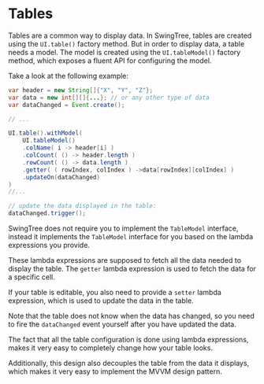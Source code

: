 
# Tables #

Tables are a common way to display data.
In SwingTree, tables are created using the `UI.table()` factory method.
But in order to display data, a table needs a model.
The model is created using the `UI.tableModel()` factory method,
which exposes a fluent API for configuring the model.

Take a look at the following example:

```java
var header = new String[]{"X", "Y", "Z"};
var data = new int[][]{...}; // or any other type of data
var dataChanged = Event.create();

// ...

UI.table().withModel(
    UI.tableModel()
    .colName( i -> header[i] )
    .colCount( () -> header.length )
    .rowCount( () -> data.length )
    .getter( ( rowIndex, colIndex ) ->data[rowIndex][colIndex] )
    .updateOn(dataChanged)
)
//...

// update the data displayed in the table:
dataChanged.trigger();
```

SwingTree does not require you to implement
the `TableModel` interface, instead it implements
the `TableModel` interface for you based on the
lambda expressions you provide.

These lambda expressions are supposed to
fetch all the data needed to display the table.
The `getter` lambda expression is used to fetch
the data for a specific cell.

If your table is editable, you also need to
provide a `setter` lambda expression,
which is used to update the data in the table.

Note that the table does not know when the data
has changed, so you need to fire the `dataChanged`
event yourself after you have updated the data.

The fact that all the table configuration is
done using lambda expressions, makes it very
easy to completely change how your table looks.

Additionally, this design also decouples the table from
the data it displays, which
makes it very easy to implement the MVVM
design pattern.